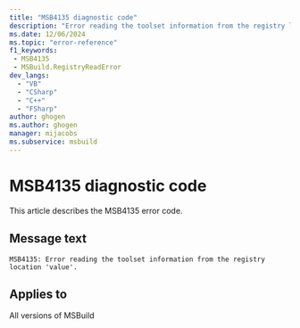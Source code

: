 ```yaml
---
title: "MSB4135 diagnostic code"
description: "Error reading the toolset information from the registry location 'value'."
ms.date: 12/06/2024
ms.topic: "error-reference"
f1_keywords:
 - MSB4135
 - MSBuild.RegistryReadError
dev_langs:
  - "VB"
  - "CSharp"
  - "C++"
  - "FSharp"
author: ghogen
ms.author: ghogen
manager: mijacobs
ms.subservice: msbuild
---
```


# MSB4135 diagnostic code

<!-- :::ErrorDefinitionDescription::: -->
<!-- :::editable-content name="introDescription"::: -->
This article describes the MSB4135 error code.
<!-- :::editable-content-end::: -->

## Message text

```output
MSB4135: Error reading the toolset information from the registry location 'value'.
```

<!-- :::editable-content name="postOutputDescription"::: -->
<!--
{StrBegin="MSB4135: "}
-->
<!-- :::editable-content-end::: -->
<!-- :::ErrorDefinitionDescription-end::: -->

## Applies to

All versions of MSBuild
